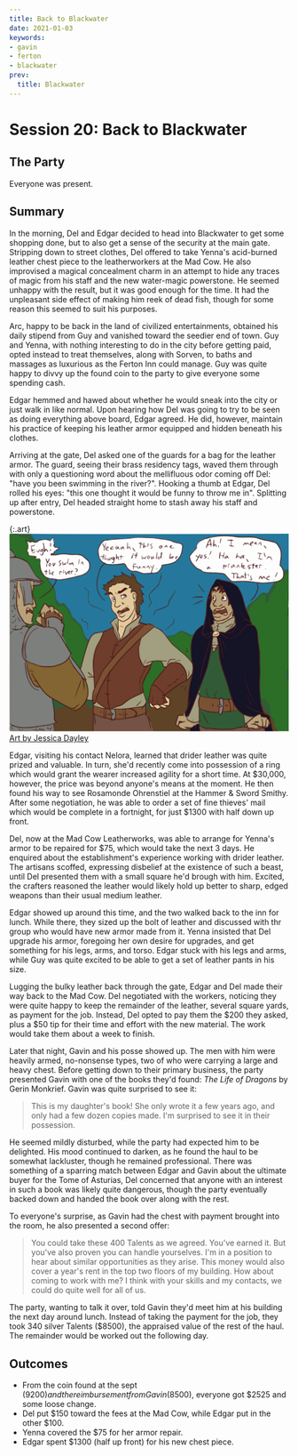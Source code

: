 ```yaml
---
title: Back to Blackwater
date: 2021-01-03
keywords:
- gavin
- ferton
- blackwater
prev:
  title: Blackwater
---
```


# Session 20: Back to Blackwater

## The Party

Everyone was present.

## Summary

In the morning, Del and Edgar decided to head into Blackwater to get some shopping done, but to also get a sense of the security at the main gate.
Stripping down to street clothes, Del offered to take Yenna's acid-burned leather chest piece to the leatherworkers at the Mad Cow.
He also improvised a magical concealment charm in an attempt to hide any traces of magic from his staff and the new water-magic powerstone.
He seemed unhappy with the result, but it was good enough for the time.
It had the unpleasant side effect of making him reek of dead fish, though for some reason this seemed to suit his purposes.

Arc, happy to be back in the land of civilized entertainments, obtained his daily stipend from Guy and vanished toward the seedier end of town.
Guy and Yenna, with nothing interesting to do in the city before getting paid, opted instead to treat themselves, along with Sorven, to baths and massages as luxurious as the Ferton Inn could manage.
Guy was quite happy to divvy up the found coin to the party to give everyone some spending cash.

Edgar hemmed and hawed about whether he would sneak into the city or just walk in like normal.
Upon hearing how Del was going to try to be seen as doing everything above board, Edgar agreed.
He did, however, maintain his practice of keeping his leather armor equipped and hidden beneath his clothes.

Arriving at the gate, Del asked one of the guards for a bag for the leather armor.
The guard, seeing their brass residency tags, waved them through with only a questioning word about the mellifluous odor coming off Del: "have you been swimming in the river?".
Hooking a thumb at Edgar, Del rolled his eyes: "this one thought it would be funny to throw me in".
Splitting up after entry, Del headed straight home to stash away his staff and powerstone.

{:.art}
!["This one thought it would be funny"](art/FishyBusiness.svg "&ldquo;This one thought it would be funny&rdquo; by Jessica Dayley")
<a href="https://www.artstation.com/jdayley">Art by Jessica Dayley</a>

Edgar, visiting his contact Nelora, learned that drider leather was quite prized and valuable.
In turn, she'd recently come into possession of a ring which would grant the wearer increased agility for a short time.
At $30,000, however, the price was beyond anyone's means at the moment.
He then found his way to see Rosamonde Ohrenstiel at the Hammer & Sword Smithy.
After some negotiation, he was able to order a set of fine thieves' mail which would be complete in a fortnight, for just $1300 with half down up front.

Del, now at the Mad Cow Leatherworks, was able to arrange for Yenna's armor to be repaired for $75, which would take the next 3 days.
He enquired about the establishment's experience working with drider leather.
The artisans scoffed, expressing disbelief at the existence of such a beast, until Del presented them with a small square he'd brough with him.
Excited, the crafters reasoned the leather would likely hold up better to sharp, edged weapons than their usual medium leather.

Edgar showed up around this time, and the two walked back to the inn for lunch.
While there, they sized up the bolt of leather and discussed with thr group who would have new armor made from it.
Yenna insisted that Del upgrade his armor, foregoing her own desire for upgrades, and get something for his legs, arms, and torso.
Edgar stuck with his legs and arms, while Guy was quite excited to be able to get a set of leather pants in his size.

Lugging the bulky leather back through the gate, Edgar and Del made their way back to the Mad Cow.
Del negotiated with the workers, noticing they were quite happy to keep the remainder of the leather, several square yards, as payment for the job.
Instead, Del opted to pay them the $200 they asked, plus a $50 tip for their time and effort with the new material.
The work would take them about a week to finish.

Later that night, Gavin and his posse showed up.
The men with him were heavily armed, no-nonsense types, two of who were carrying a large and heavy chest.
Before getting down to their primary business, the party presented Gavin with one of the books they'd found: _The Life of Dragons_ by Gerin Monkrief.
Gavin was quite surprised to see it:

> This is my daughter's book!
> She only wrote it a few years ago, and only had a few dozen copies made.
> I'm surprised to see it in their possession.

He seemed mildly disturbed, while the party had expected him to be delighted.
His mood continued to darken, as he found the haul to be somewhat lackluster, though he remained professional.
There was something of a sparring match between Edgar and Gavin about the ultimate buyer for the Tome of Asturias, Del concerned that anyone with an interest in such a book was likely quite dangerous, though the party eventually backed down and handed the book over along with the rest.

To everyone's surprise, as Gavin had the chest with payment brought into the room, he also presented a second offer:

> You could take these 400 Talents as we agreed.  You've earned it.
> But you've also proven you can handle yourselves.
> I'm in a position to hear about similar opportunities as they arise.
> This money would also cover a year's rent in the top two floors of my building.
> How about coming to work with me?
> I think with your skills and my contacts, we could do quite well for all of us.

The party, wanting to talk it over, told Gavin they'd meet him at his building the next day around lunch.
Instead of taking the payment for the job, they took 340 silver Talents ($8500), the appraised value of the rest of the haul.
The remainder would be worked out the following day.

## Outcomes

* From the coin found at the sept ($9200) and the reimbursement from Gavin ($8500), everyone got $2525 and some loose change.
* Del put $150 toward the fees at the Mad Cow, while Edgar put in the other $100.
* Yenna covered the $75 for her armor repair.
* Edgar spent $1300 (half up front) for his new chest piece.
